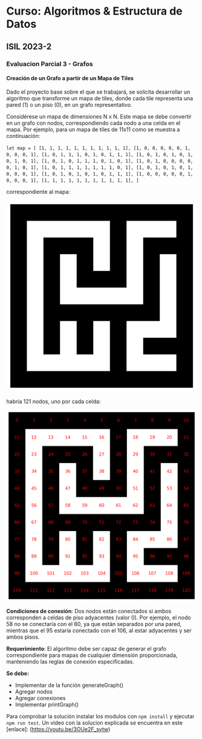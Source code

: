 # Curso: Algoritmos & Estructura de Datos

## ISIL 2023-2

### Evaluacion Parcial 3 - Grafos

#### Creación de un Grafo a partir de un Mapa de Tiles

Dado el proyecto base sobre el que se trabajará, se solicita desarrollar un algoritmo que transforme un mapa de tiles, donde cada tile representa una pared (1) o un piso (0), en un grafo representativo.

Considérese un mapa de dimensiones N x N. Este mapa se debe convertir en un grafo con nodos, correspondiendo cada nodo a una celda en el mapa. Por ejemplo, para un mapa de tiles de 11x11 como se muestra a continuación:

`let map = [
    [1, 1, 1, 1, 1, 1, 1, 1, 1, 1, 1],
    [1, 0, 0, 0, 0, 0, 1, 0, 0, 0, 1],
    [1, 0, 1, 1, 1, 0, 1, 0, 1, 1, 1],
    [1, 0, 1, 0, 1, 0, 1, 0, 1, 0, 1],
    [1, 0, 1, 0, 1, 1, 1, 0, 1, 0, 1],
    [1, 0, 1, 0, 0, 0, 0, 0, 1, 0, 1],
    [1, 0, 1, 1, 1, 1, 1, 1, 1, 0, 1],
    [1, 0, 1, 0, 1, 0, 1, 0, 0, 0, 1],
    [1, 0, 1, 0, 1, 0, 1, 0, 1, 1, 1],
    [1, 0, 0, 0, 0, 0, 1, 0, 0, 0, 1],
    [1, 1, 1, 1, 1, 1, 1, 1, 1, 1, 1],
]`

correspondiente al mapa:

![Map](/img/map1.png "Map")

habría 121 nodos, uno por cada celda:

![Map with nodes](/img/map2.png "Map nodes")

**Condiciones de conexión**: Dos nodos están conectados si ambos corresponden a celdas de piso adyacentes (valor 0). Por ejemplo, el nodo 58 no se conectaría con el 80, ya que están separados por una pared, mientras que el 95 estaría conectado con el 106, al estar adyacentes y ser ambos pisos.

**Requerimiento**: El algoritmo debe ser capaz de generar el grafo correspondiente para mapas de cualquier dimensión proporcionada, manteniendo las reglas de conexión especificadas.

**Se debe:**

- Implementar de la función generateGraph()
- Agregar nodos
- Agregar conexiones
- Implementar printGraph()

Para comprobar la solución instalar los modulos con `npm install` y ejecutar `npm run test`. Un video con la solucion explicada se encuentra en este [enlace]: (https://youtu.be/3OUe2F_sytw)
